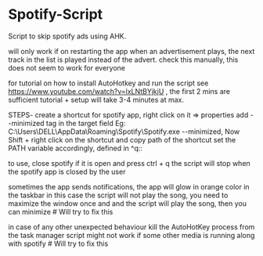 # Spotify-Script
Script to skip spotify ads using AHK.

will only work if on restarting the  app when an advertisement
plays, the next track in the list is played instead of the advert.
check this manually, this does not seem to work for everyone

for tutorial on how to install AutoHotkey and run the script see
 https://www.youtube.com/watch?v=lxLNtBYjkjU    , the first 2 mins are sufficient
 tutorial + setup will take 3-4 minutes at max.

 STEPS-
create a shortcut for spotify app, right click on it  => properties
add --minimized tag in the target field
Eg: C:\Users\DELL\AppData\Roaming\Spotify\Spotify.exe --minimized, Now
Shift + right click on the shortcut and copy path of the shortcut
set the PATH variable accordingly, defined in ^q::

to use, close spotify if it is open and press ctrl + q
the script will stop when the spotify app is closed by the user

sometimes the app sends notifications, the app will glow in orange color in the taskbar
in this case the script will not play the song, you need to maximize the window once and
and the script will play the song, then you can minimize # Will try to fix this

in case of any other unexpected behaviour kill the AutoHotKey process from the task manager
script might not work if some other media is running along with spotify # Will try to fix this
